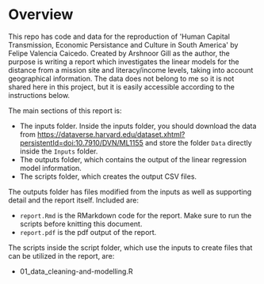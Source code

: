 # Overview

This repo has code and data for the reproduction of 'Human Capital Transmission, Economic Persistance and Culture in South America' by Felipe Valencia Caicedo. Created by Arshnoor Gill as the author, the purpose is writing a report which investigates the linear models for the distance from a mission site and literacy/income levels, taking into account geographical information. The data does not belong to me so it is not shared here in this project, but it is easily accessible according to the instructions below.

The main sections of this report is:
- The inputs folder. Inside the inputs folder, you should download the data from https://dataverse.harvard.edu/dataset.xhtml?persistentId=doi:10.7910/DVN/ML1155 and store the folder `Data` directly inside the `Inputs` folder.
- The outputs folder, which contains the output of the linear regression model information.
- The scripts folder, which creates the output CSV files.


The outputs folder has files modified from the inputs as well as supporting detail and the report itself. Included are:

-  `report.Rmd` is the RMarkdown code for the report. Make sure to run the scripts before knitting this document.
- `report.pdf` is the pdf output of the report.

The scripts inside the script folder, which use the inputs to create files that can be utilized in the report, are:

- 01_data_cleaning-and-modelling.R